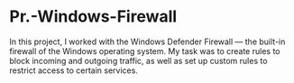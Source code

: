 # Pr.-Windows-Firewall
In this project, I worked with the Windows Defender Firewall — the built-in firewall of the Windows operating system. My task was to create rules to block incoming and outgoing traffic, as well as set up custom rules to restrict access to certain services.
